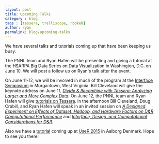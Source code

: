 ```yaml
---
layout: post
title: Upcoming Talks
category : blog
tags : [tessera, trelliscope, rbokeh]
author: ryan
permalink: blog/upcoming-talks
---
```


We have several talks and tutorials coming up that have been keeping us busy.

<!--more-->

The PNNL team and Ryan Hafen will be presenting and giving a tutorial at the HSARPA Big Data Series on Data Visualization in Washington, D.C. on June 10.  We will post a follow up on Ryan's talk after the event.

On June 11-12, we will be involved in much of the program at the [Interface Symposium](https://interface-symposium.squarespace.com/program/) in Morgantown, West Virginia.  Bill Cleveland will give the keynote address on June 11, *[Divide & Recombine with Tessera: Analyzing Larger and More Complex Data](http://www.stat.wvu.edu/~jharner/Interface2015Abstracts/ClevelandAbstract.pdf)*.  On June 12, the PNNL team and Ryan Hafen will give [tutorials on Tessera](http://www.stat.wvu.edu/~jharner/Interface2015Abstracts/WhiteTutorialAbstract.pdf).  In the afternoon Bill Cleveland, Doug Crabill, and Ryan Hafen will speak in an invited session on *[A Designed Experiment on Effects of Dataset, Hadoop, and Hardware Factors on D&R Computational Performance](http://www.stat.wvu.edu/~jharner/Interface2015Abstracts/ClevelandCrabillAbstract.pdf)* and *[Interface, Design, and Computational Considerations for D&R](http://www.stat.wvu.edu/~jharner/Interface2015Abstracts/HafenAbstract.pdf)*.

Also we have a [tutorial](http://user2015.math.aau.dk/tutorials#tessera) coming up at [UseR 2015](http://user2015.math.aau.dk) in Aalborg Denmark.  Hope to see you there!

